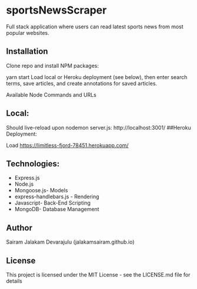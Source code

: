 # sportsNewsScraper

Full stack application where users can read latest sports news from most popular websites. 

## Installation

Clone repo and install NPM packages:


yarn start
Load local or Heroku deployment (see below), then enter search terms, save articles, and create annotations for saved articles.

Available Node Commands and URLs

## Local:

Should live-reload upon nodemon server.js: http://localhost:3001/
##Heroku Deployment:

Load https://limitless-fjord-78451.herokuapp.com/

## Technologies:
* Express.js
* Node.js
* Mongoose.js- Models
* express-handlebars.js - Rendering
* Javascript- Back-End Scripting
* MongoDB- Database Management

## Author
Sairam Jalakam Devarajulu (jalakamsairam.github.io)
## License

This project is licensed under the MIT License - see the LICENSE.md file for details
